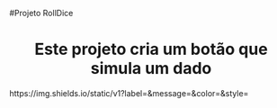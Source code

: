 #Projeto RollDice
<h1 align="center">Este projeto cria um botão que simula um dado</h1>
https://img.shields.io/static/v1?label=<LABEL>&message=<MESSAGE>&color=<COLOR>&style=<STYLE>&logo=<LOGO>
